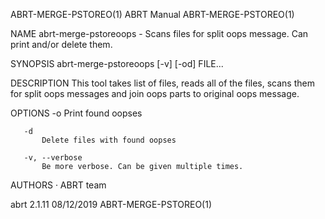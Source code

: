 ABRT-MERGE-PSTOREO(1)                                                                            ABRT Manual                                                                            ABRT-MERGE-PSTOREO(1)



NAME
       abrt-merge-pstoreoops - Scans files for split oops message. Can print and/or delete them.

SYNOPSIS
       abrt-merge-pstoreoops [-v] [-od] FILE...

DESCRIPTION
       This tool takes list of files, reads all of the files, scans them for split oops messages and join oops parts to original oops message.

OPTIONS
       -o
           Print found oopses

       -d
           Delete files with found oopses

       -v, --verbose
           Be more verbose. Can be given multiple times.

AUTHORS
       ·   ABRT team



abrt 2.1.11                                                                                       08/12/2019                                                                            ABRT-MERGE-PSTOREO(1)
